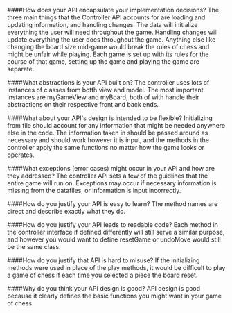 ####How does your API encapsulate your implementation decisions?
The three main things that the Controller API accounts for are loading and updating information, and handling changes.
The data will initialize everything the user will need throughout the game.
Handling changes will update everything the user does throughout the game.
Anything else like changing the board size mid-game would break the rules of chess and might be unfair while playing.
Each game is set up with its rules for the course of that game, setting up the game and playing the game are separate.


####What abstractions is your API built on?
The controller uses lots of instances of classes from botth view and model. The most important instances are myGameView
and myBoard, both of with handle their abstractions on their respective front and back ends.


####What about your API's design is intended to be flexible?
Initializing from file should account for any information that might be needed anywhere else in the code. The information
taken in should be passed around as necessary and should work however it is input, and the methods in the controller apply
the same functions no matter how the game looks or operates.

####What exceptions (error cases) might occur in your API and how are they addressed?
The controller API sets a few of the guidlines that the entire game will run on.
Exceptions may occur if necessary information is missing from the datafiles, or information is input incorrectly.



####How do you justify your API is easy to learn?
The method names are direct and describe exactly what they do.

####How do you justify your API leads to readable code?
Each method in the controller interface if defined differently will still serve a similar purpose, and however you would
want to define resetGame or undoMove would still be the same class.

####How do you justify that API is hard to misuse?
If the initializing methods were used in place of the play methods, it would be difficult to play a game of chess if each
time you selected a piece the board reset.

####Why do you think your API design is good?
API design is good because it clearly defines the basic functions you might want in your game of chess.